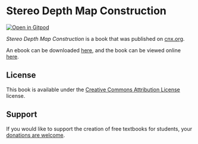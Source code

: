 # Stereo Depth Map Construction

[![Open in Gitpod](https://gitpod.io/button/open-in-gitpod.svg)](https://gitpod.io/from-referrer/)

_Stereo Depth Map Construction_ is a book that was published on [cnx.org](https://cnx.org/).

An ebook can be downloaded [here](https://github.com/cnx-user-books/cnxbook-stereo-depth-map-construction/releases/latest), and the book can be viewed online [here](https://github.com/cnx-user-books/cnxbook-stereo-depth-map-construction/releases/latest).

## License
This book is available under the [Creative Commons Attribution License](./LICENSE) license.

## Support
If you would like to support the creation of free textbooks for students, your [donations are welcome](https://riceconnect.rice.edu/donation/support-openstax-banner).
